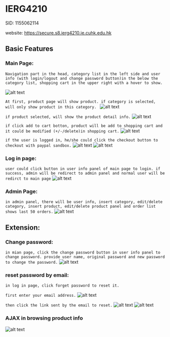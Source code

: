 # IERG4210
SID: 1155062114

website: https://secure.s8.ierg4210.ie.cuhk.edu.hk

## Basic Features

### Main Page:



``` Navigation part in the head, category list in the left side and user info (with login/logout and change password button)in the below the category list, shopping cart in the upper right with a hover to show. ```

![alt text](https://github.com/HuoRX/IERG4210/blob/master/incl/img/WechatIMG5.jpeg)




```At first, product page will show product. if category is selected, will only show product in this category. ```
![alt text](https://github.com/HuoRX/IERG4210/blob/master/incl/img/WechatIMG6.jpeg)





```if product selected, will show the product detail info.```
![alt text](https://github.com/HuoRX/IERG4210/blob/master/incl/img/WechatIMG7.jpeg)





```if click add to cart botton, product will be add to shopping cart and it could be modified (+/-/delete)in shopping cart.```
![alt text](https://github.com/HuoRX/IERG4210/blob/master/incl/img/WechatIMG10.jpeg)




```if the user is logged in, he/she could click the checkout button to checkout with paypal sandbox.```
![alt text](https://github.com/HuoRX/IERG4210/blob/master/incl/img/WechatIMG11.jpeg)
![alt text](https://github.com/HuoRX/IERG4210/blob/master/incl/img/WechatIMG12.jpeg)





### Log in page:
```user could click button in user info panel of main page to login. if success, admin will be redirect to admin panel and normal user will be redirct to main page```
![alt text](https://github.com/HuoRX/IERG4210/blob/master/incl/img/WechatIMG8.jpeg)





### Admin Page:
```in admin panel, there will be user info, insert category, edit/delete category, insert product, edit/delete product panel and order list shows last 50 orders.```
![alt text](https://github.com/HuoRX/IERG4210/blob/master/incl/img/WechatIMG9.jpeg)





## Extension:
### Change password:
```in mian page, click the change password button in user info panel to change password. provide user name, original password and new password to change the password.```
![alt text](https://github.com/HuoRX/IERG4210/blob/master/incl/img/WechatIMG16.jpeg)





### reset password by email:
```in log in page, click forget password to reset it. ```

```first enter your email address.```
![alt text](https://github.com/HuoRX/IERG4210/blob/master/incl/img/WechatIMG13.jpeg)




```then click the link sent by the email to reset.```
![alt text](https://github.com/HuoRX/IERG4210/blob/master/incl/img/WechatIMG14.jpeg)
![alt text](https://github.com/HuoRX/IERG4210/blob/master/incl/img/WechatIMG15.jpeg)




### AJAX in browsing product info
![alt text](https://github.com/HuoRX/IERG4210/blob/master/incl/img/WechatIMG17.jpeg)
